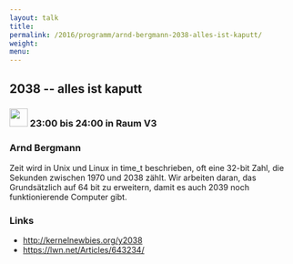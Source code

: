 ```yaml
---
layout: talk
title:
permalink: /2016/programm/arnd-bergmann-2038-alles-ist-kaputt/
weight:
menu:
---
```

## 2038 -- alles ist kaputt

### <img height = "32" src="../../../images/lightning.svg"> 23:00 bis 24:00 in Raum V3

### Arnd Bergmann

Zeit wird in Unix und Linux in time_t beschrieben, oft eine 32-bit Zahl, die Sekunden zwischen 1970 und 2038 zählt. Wir arbeiten daran, das Grundsätzlich auf 64 bit zu erweitern, damit es auch 2039 noch funktionierende Computer gibt.

### Links

- <a href="http://kernelnewbies.org/y2038" target="_blank">http://kernelnewbies.org/y2038</a>
- <a href="https://lwn.net/Articles/643234/" target="_blank">https://lwn.net/Articles/643234/</a>

